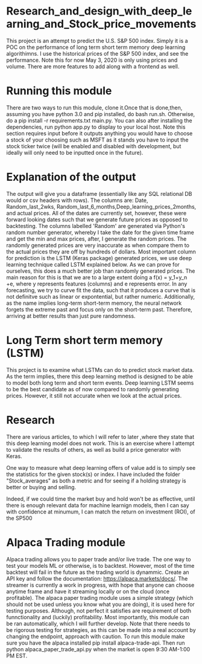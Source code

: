 # Research_and_design_with_deep_learning_and_Stock_price_movements

This project is an attempt to predict the U.S. S&P 500 index. Simply it is a POC on the performance of long term short term memory deep learning algorithimns. I use the historical prices of the S&P 500 index, and see the performance. Note this for now May 3, 2020 is only using prices and volume. There are more features to add along with a frontend as well.

# Running this module 
There are  two ways to run this module, clone it.Once that is done,then, assuming you have python 3.0 and pip installed, do bash run.sh. Otherwise, do a pip install -r requirements.txt main.py. You can also after installing the dependencies, run python app.py to display to your local host. Note this section requires input before it outputs anything you would have to choose a stock of your choosing such as MSFT as it stands you have to input the stock ticker twice (will be enabled and disabled with development, but ideally will only need to be inputted once in the future).

# Explanation of the output
The output will give you a dataframe (essentially like any SQL relational DB would or csv headers with rows). The columns are: Date, Random_last_2wks, Random_last_6_months,Deep_learning_prices_2months, and actual prices. All of the dates are currently set, however, these were forward looking dates such that we generate future prices as opposed to backtesting. The columns labelled 'Random' are generated via Python's random number generator, whereby I take the date for the given time frame and get the min and max prices, after, I generate the random prices. The randomly generated prices are very inaccurate as when compare them to the actual prices they are off by hundreds of dollars. Most important column for prediction is the LSTM (Keras package) generated prices, we use deep learning technique called LSTM explained below. As we can prove for ourselves, this does a much better job than randomly generated prices. The main reason for this is that we are to a large extent doing a f(x) = y_1+y_n +e, where y represents features (columns) and e represents error. In any forecasting, we try to curve fit the data, such that it produces a curve that is not definitve such as linear or expontential, but rather numeric. Additionally, as the name implies long-term short-term memory, the neural network forgets the extreme past and focus only on the short-term past. Therefore, arriving at better results than just pure randomness. 

# Long Term short term memory (LSTM)

This project is to examine what LSTMs can do to predict stock market data. As the term implies, there this deep learning method is designed to be able to model both long term and short term events. Deep learning LSTM seems to be the best candidate as of now 
compared to randomly generating prices. However, it still not accurate when we look at the actual prices.


# Research 

There are various articles, to which I will refer to later ,where they state that this deep learning model does not work. This is an exercise where I attempt to validate the results of others, as well as build a price generator with Keras.

One way to measure what deep learning offers of value add is to simply see the statistics for the given stock(s) or index. I have included the folder "Stock_averages" as both a metric and for seeing if a holding strategy is better or buying and selling. 

Indeed, if we could time the market buy and hold won't be as effective, until there is enough relevant data for machine learnign models, then I can say with confidence at minumum, I can match the return on investment (ROI), of the SP500

# Alpaca Trading module
Alpaca trading allows you to paper trade and/or live trade. The one way to test your models ML or otherwise, is to backtest. However, most of the time backtest will fail in the future as the trading world is dynammic. Create an API key and follow the documentation: https://alpaca.markets/docs/. The streamer is currently a work in progress, with hope that anyone can choose anytime frame and have it streaming locally or on the cloud (once profitable). The alpaca paper trading module uses a simple strategy (which should not be used unless you know what you are doing), it is used here for testing purposes. Although, not perfect it satisfies are requirement of both funnctionality and (luckily) profitability. Most importantly, this module can be ran automatically, which I will further develop. Note that there needs to be rigorous testing for strategies, as this can be made into a real account by changing the endpoint,  approach with caution. To run this module make sure you have the alpaca installed pip install alpaca-trade-api. Then run python alpaca_paper_trade_api.py when the market is open 9:30 AM-1:00 PM EST.
